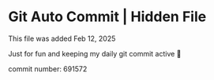 # Git Auto Commit | Hidden File

This file was added Feb 12, 2025

Just for fun and keeping my daily git commit active 🤪

commit number: 691572
